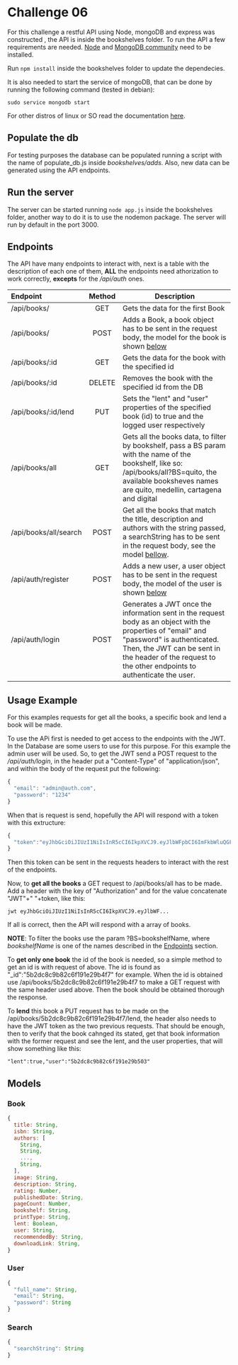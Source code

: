 # Challenge 06

For this challenge a restful API using Node, mongoDB and express was constructed
, the API is inside the bookshelves folder. To run the API a few requirements
are needed. [Node](https://nodejs.org/en/) and [MongoDB community](https://www.mongodb.com/download-center?jmp=nav#community) need to be installed.

Run ```npm install``` inside the bookshelves folder to update the dependecies.

It is also needed to start the service of mongoDB, that can be done by running
the following command (tested in debian):

    sudo service mongodb start

For other distros of linux or SO read the documentation [here](https://docs.mongodb.com/manual/administration/install-community/).


## Populate the db

For testing purposes the database can be populated running a script with the
name of populate_db.js inside _bookshelves/adds_. Also, new data can be generated
using the API endpoints.

## Run the server

The server can be started running ```node app.js``` inside the bookshelves folder,
another way to do it is to use the nodemon package. The server will run by default
in the port 3000.

## Endpoints

The API have many endpoints to interact with, next is a table with the description
of each one of them, **ALL** the endpoints need athorization to work correctly,
**excepts** for the _/api/auth_ ones.

| Endpoint  | Method | Description |
|:--|:-:|---|
|/api/books/|GET|Gets the data for the first Book|
|/api/books/|POST|Adds a Book, a book object has to be sent in the request body, the model for the book is shown [below](#book)|
|/api/books/:id|GET|Gets the data for the book with the specified id|
|/api/books/:id|DELETE|Removes the book with the specified id from the DB|
|/api/books/:id/lend|PUT|Sets the "lent" and "user" properties of the specified book (id) to true and the logged user respectively|
|/api/books/all|GET|Gets all the books data, to filter by bookshelf, pass a BS param with the name of the bookshelf, like so: /api/books/all?BS=quito, the available booksheves names are quito, medellin, cartagena and digital|
|/api/books/all/search|POST|Get all the books that match the title, description and authors with the string passed, a searchString has to be sent in the request body, see the model [bellow](#search).|
|/api/auth/register|POST|Adds a new user, a user object has to be sent in the request body, the model of the user is shown [below](#user)|
|/api/auth/login|POST|Generates a JWT once the information sent in the request body as an object with the properties of "email" and "password" is authenticated. Then, the JWT can be sent in the header of the request to the other endpoints to authenticate the user.|

## Usage Example

For this examples requests for get all the books, a specific book and lend a book will be made.

To use the APi first is needed to get access to the endpoints with the JWT. In the Database are some users to use for this purpose. For this example the admin user will be used. So, to get the JWT send a POST request to the _/api/auth/login_, in the header put a "Content-Type" of "application/json", and within the body of the request put the following:

```js
{
  "email": "admin@auth.com",
  "password": "1234"
}
```

When that is request is send, hopefully the API will respond with a token with this extructure:

```js
{
  "token":"eyJhbGciOiJIUzI1NiIsInR5cCI6IkpXVCJ9.eyJlbWFpbCI6ImFkbWluQGF1dGguY29tIiwiZnVsbE5hbWUiOiJhZG1pbiIsIl9pZCI6IjViMmRjOGM5YjgyYzZmMTkxZTI5YjUwMyIsImlhdCI6MTUyOTcyNzMwMX0.wxcOu1SBs9rXBWfW1-XPBQvrQmBEBFQfjn9SgyShBOo"
}
```

Then this token can be sent in the requests headers to interact with the rest of the endpoints.

Now, to **get all the books** a GET request to /api/books/all has to be made. Add a header with the key of "Authorization" and for the value concatenate "JWT"+" "+token, like this:

    jwt eyJhbGciOiJIUzI1NiIsInR5cCI6IkpXVCJ9.eyJlbWF...

If all is correct, then the API will respond with a array of books.

**NOTE**: To filter the books use the param ?BS=bookshelfName, where _bookshelfName_ is one of the names described in the [Endpoints](#endpoints) section.

To **get only one book** the id of the book is needed, so a simple method to get an id is with request of above. The id is found as "_id":"5b2dc8c9b82c6f191e29b4f7" for example. When the id is obtained use /api/books/5b2dc8c9b82c6f191e29b4f7 to make a GET request with the same header used above. Then the book should be obtained thorough the response.

To **lend** this book a PUT request has to be made on the /api/books/5b2dc8c9b82c6f191e29b4f7/lend, the header also needs to have the JWT token as the two previous requests. That should be enough, then to verify that the book cahnged its stated, get that book information with the former request and see the lent, and the user properties, that will show something like this:

    "lent":true,"user":"5b2dc8c9b82c6f191e29b503"

## Models

### Book

```js
{
  title: String,
  isbn: String,
  authors: [
    String,
    String,
    ...,
    String,
  ],
  image: String,
  description: String,
  rating: Number,
  publishedDate: String,
  pageCount: Number,
  bookshelf: String,
  printType: String,
  lent: Boolean,
  user: String,
  recommendedBy: String,
  downloadLink: String,  
}
```

### User

```js
{
  "full_name": String,
  "email": String,
  "password": String
}
```

### Search

```js
{
  "searchString": String
}
```
